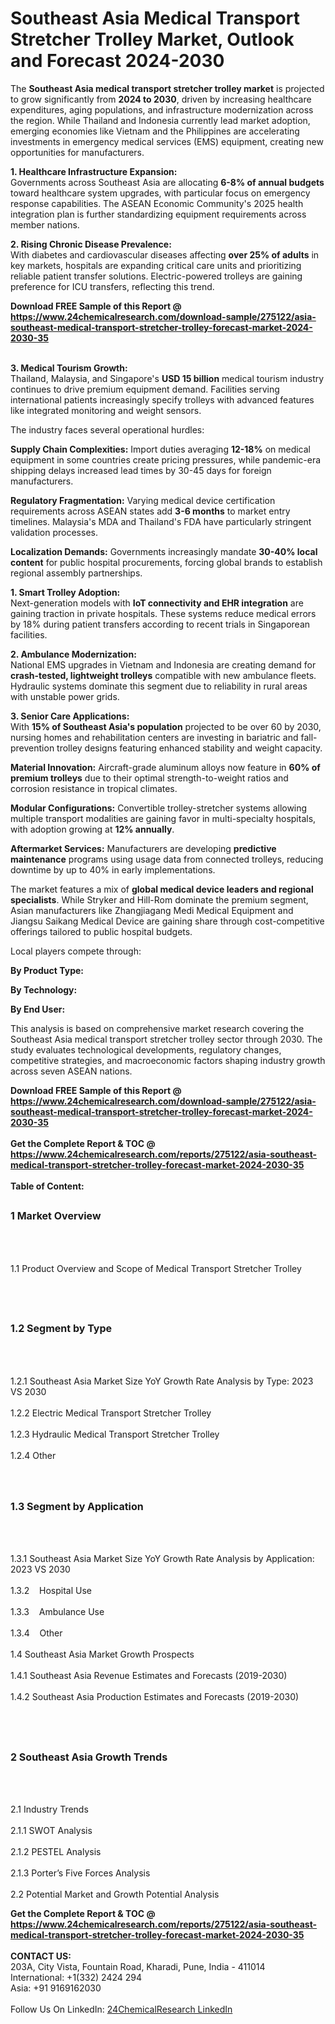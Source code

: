 <h1>Southeast Asia Medical Transport Stretcher Trolley Market, Outlook and Forecast 2024-2030</h1><p>The <strong>Southeast Asia medical transport stretcher trolley market</strong> is projected to grow significantly from <strong>2024 to 2030</strong>, driven by increasing healthcare expenditures, aging populations, and infrastructure modernization across the region. While Thailand and Indonesia currently lead market adoption, emerging economies like Vietnam and the Philippines are accelerating investments in emergency medical services (EMS) equipment, creating new opportunities for manufacturers.</p><p><strong>1. Healthcare Infrastructure Expansion:</strong><br>
Governments across Southeast Asia are allocating <strong>6-8% of annual budgets</strong> toward healthcare system upgrades, with particular focus on emergency response capabilities. The ASEAN Economic Community's 2025 health integration plan is further standardizing equipment requirements across member nations.</p><p><strong>2. Rising Chronic Disease Prevalence:</strong><br>
With diabetes and cardiovascular diseases affecting <strong>over 25% of adults</strong> in key markets, hospitals are expanding critical care units and prioritizing reliable patient transfer solutions. Electric-powered trolleys are gaining preference for ICU transfers, reflecting this trend.</p><div><b>Download FREE Sample of this Report @ 
            <a href="https://www.24chemicalresearch.com/download-sample/275122/asia-southeast-medical-transport-stretcher-trolley-forecast-market-2024-2030-35">
            https://www.24chemicalresearch.com/download-sample/275122/asia-southeast-medical-transport-stretcher-trolley-forecast-market-2024-2030-35</a></b></div><br><p><strong>3. Medical Tourism Growth:</strong><br>
Thailand, Malaysia, and Singapore's <strong>USD 15 billion</strong> medical tourism industry continues to drive premium equipment demand. Facilities serving international patients increasingly specify trolleys with advanced features like integrated monitoring and weight sensors.</p><p>The industry faces several operational hurdles:</p><p><strong>Supply Chain Complexities:</strong> Import duties averaging <strong>12-18%</strong> on medical equipment in some countries create pricing pressures, while pandemic-era shipping delays increased lead times by 30-45 days for foreign manufacturers.</p><p><strong>Regulatory Fragmentation:</strong> Varying medical device certification requirements across ASEAN states add <strong>3-6 months</strong> to market entry timelines. Malaysia's MDA and Thailand's FDA have particularly stringent validation processes.</p><p><strong>Localization Demands:</strong> Governments increasingly mandate <strong>30-40% local content</strong> for public hospital procurements, forcing global brands to establish regional assembly partnerships.</p><p><strong>1. Smart Trolley Adoption:</strong><br>
Next-generation models with <strong>IoT connectivity and EHR integration</strong> are gaining traction in private hospitals. These systems reduce medical errors by 18% during patient transfers according to recent trials in Singaporean facilities.</p><p><strong>2. Ambulance Modernization:</strong><br>
National EMS upgrades in Vietnam and Indonesia are creating demand for <strong>crash-tested, lightweight trolleys</strong> compatible with new ambulance fleets. Hydraulic systems dominate this segment due to reliability in rural areas with unstable power grids.</p><p><strong>3. Senior Care Applications:</strong><br>
With <strong>15% of Southeast Asia's population</strong> projected to be over 60 by 2030, nursing homes and rehabilitation centers are investing in bariatric and fall-prevention trolley designs featuring enhanced stability and weight capacity.</p><p><strong>Material Innovation:</strong> Aircraft-grade aluminum alloys now feature in <strong>60% of premium trolleys</strong> due to their optimal strength-to-weight ratios and corrosion resistance in tropical climates.</p><p><strong>Modular Configurations:</strong> Convertible trolley-stretcher systems allowing multiple transport modalities are gaining favor in multi-specialty hospitals, with adoption growing at <strong>12% annually</strong>.</p><p><strong>Aftermarket Services:</strong> Manufacturers are developing <strong>predictive maintenance</strong> programs using usage data from connected trolleys, reducing downtime by up to 40% in early implementations.</p><p>The market features a mix of <strong>global medical device leaders and regional specialists</strong>. While Stryker and Hill-Rom dominate the premium segment, Asian manufacturers like Zhangjiagang Medi Medical Equipment and Jiangsu Saikang Medical Device are gaining share through cost-competitive offerings tailored to public hospital budgets.</p><p>Local players compete through:</p><p><strong>By Product Type:</strong></p><p><strong>By Technology:</strong></p><p><strong>By End User:</strong></p><p>This analysis is based on comprehensive market research covering the Southeast Asia medical transport stretcher trolley sector through 2030. The study evaluates technological developments, regulatory changes, competitive strategies, and macroeconomic factors shaping industry growth across seven ASEAN nations.</p><div><b>Download FREE Sample of this Report @ 
            <a href="https://www.24chemicalresearch.com/download-sample/275122/asia-southeast-medical-transport-stretcher-trolley-forecast-market-2024-2030-35">
            https://www.24chemicalresearch.com/download-sample/275122/asia-southeast-medical-transport-stretcher-trolley-forecast-market-2024-2030-35</a></b></div><br><div><b>Get the Complete Report & TOC @ 
            <a href="https://www.24chemicalresearch.com/reports/275122/asia-southeast-medical-transport-stretcher-trolley-forecast-market-2024-2030-35">
            https://www.24chemicalresearch.com/reports/275122/asia-southeast-medical-transport-stretcher-trolley-forecast-market-2024-2030-35</a></b></div><br>
            <b>Table of Content:</b><p><h2><span style="font-size:16px"><strong>1 Market Overview&nbsp;&nbsp; &nbsp;</strong></span></h2><br />
<br />
<p>1.1 Product Overview and Scope of Medical Transport Stretcher Trolley&nbsp;</p><br />
<br />
<h2><strong><span style="font-size:16px">1.2 Segment by Type&nbsp;&nbsp; &nbsp;</span></strong></h2><br />
<br />
<p>1.2.1 Southeast Asia Market Size YoY Growth Rate Analysis by Type: 2023 VS 2030&nbsp;&nbsp; &nbsp;<br /><br />
1.2.2 Electric Medical Transport Stretcher Trolley&nbsp;&nbsp; &nbsp;<br /><br />
1.2.3 Hydraulic Medical Transport Stretcher Trolley<br /><br />
1.2.4 Other<br /><br />
<br />
<h2><span style="font-size:16px"><strong>1.3 Segment by Application&nbsp;&nbsp;</strong></span></h2><br />
<br />
<p>1.3.1 Southeast Asia Market Size YoY Growth Rate Analysis by Application: 2023 VS 2030&nbsp;&nbsp; &nbsp;<br /><br />
1.3.2&nbsp;&nbsp; &nbsp;Hospital Use<br /><br />
1.3.3&nbsp;&nbsp; &nbsp;Ambulance Use<br /><br />
1.3.4&nbsp;&nbsp; &nbsp;Other<br /><br />
1.4 Southeast Asia Market Growth Prospects&nbsp;&nbsp; &nbsp;<br /><br />
1.4.1 Southeast Asia Revenue Estimates and Forecasts (2019-2030)&nbsp;&nbsp; &nbsp;<br /><br />
1.4.2 Southeast Asia Production Estimates and Forecasts (2019-2030)&nbsp;&nbsp;</p><br />
<br />
<h2><span style="font-size:16px"><strong>2 Southeast Asia Growth Trends&nbsp;&nbsp; &nbsp;</strong></span></h2><br />
<br />
<p>2.1 Industry Trends&nbsp;&nbsp; &nbsp;<br /><br />
2.1.1 SWOT Analysis&nbsp;&nbsp; &nbsp;<br /><br />
2.1.2 PESTEL Analysis&nbsp;&nbsp; &nbsp;<br /><br />
2.1.3 Porter&rsquo;s Five Forces Analysis&nbsp;&nbsp; &nbsp;<br /><br />
2.2 Potential Market and Growth Potential Analysis</p><div><b>Get the Complete Report & TOC @ 
            <a href="https://www.24chemicalresearch.com/reports/275122/asia-southeast-medical-transport-stretcher-trolley-forecast-market-2024-2030-35">
            https://www.24chemicalresearch.com/reports/275122/asia-southeast-medical-transport-stretcher-trolley-forecast-market-2024-2030-35</a></b></div><br><b>CONTACT US:</b><br>
            203A, City Vista, Fountain Road, Kharadi, Pune, India - 411014<br>
            International: +1(332) 2424 294<br>
            Asia: +91 9169162030 <br><br>
            Follow Us On LinkedIn: <a href="https://www.linkedin.com/company/24chemicalresearch/">24ChemicalResearch LinkedIn</a>